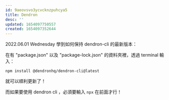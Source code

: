 ```yaml
---
id: 9aeovsvo3ycvcknzpuhcya5
title: Dendron
desc: ''
updated: 1654097750557
created: 1654097352644
---
```


2022.06.01 Wednesday 
學到如何保持 dendron-cli 的最新版本：

在有 "package.json" 以及 "package-lock.json" 的資料夾裡，透過 terminal 輸入：
```
npm install @dendronhq/dendron-cli@latest
```
就可以順利更新了！

而如果要使用 dendron cli ，必須要輸入 `npx` 在前面才行！